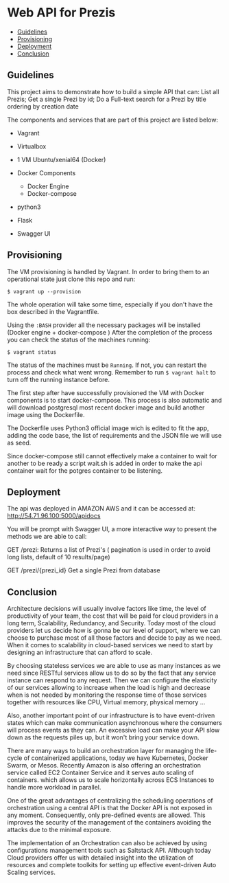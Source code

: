 # Web API for Prezis

* [Guidelines](#guidelines)
* [Provisioning](#provisioning)
* [Deployment](#deployment)
* [Conclusion](#conclusion)

## Guidelines

This project aims to demonstrate how to build a simple API that can: List all Prezis;
Get a single Prezi by id;
Do a Full-text search for a Prezi by title ordering by creation date

The components and services that are part of this project are listed below:

* Vagrant
* Virtualbox
 * 1 VM Ubuntu/xenial64 (Docker)

* Docker Components
  * Docker Engine
  * Docker-compose

* python3
* Flask
* Swagger UI

## Provisioning

The VM provisioning is handled by Vagrant. In order to bring them to an operational state just clone this repo and run:

`$ vagrant up --provision`

The whole operation will take some time, especially if you don't have the box described in the Vagrantfile.

Using the `:BASH` provider all the necessary packages will be installed (Docker engine + docker-compose )
After the completion of the process you can check the status of the machines running:

`$ vagrant status`

The status of the machines must be `Running`. If not, you can restart the process and check what went wrong. Remember to run `$ vagrant halt` to turn off the running instance before.

The first step after have successfully provisioned the VM with Docker components is to start docker-compose. This process is also automatic and will download postgresql most recent docker image and build another image using the Dockerfile.

The Dockerfile uses Python3 official image wich is edited to fit the app, adding the code base, the list of requirements and the JSON file we will use as seed.

Since docker-compose still cannot effectively make a container to wait for another to be ready a script wait.sh is added in order to make the api container wait for the potgres container to be listening.

## Deployment

The api was deployed in AMAZON AWS and it can be accessed at:
http://54.71.96.100:5000/apidocs

You will be prompt with Swagger UI, a more interactive way to present the methods we are able to call:

GET /prezi:
Returns a list of Prezi's ( pagination is used in order to avoid long lists, default of 10 results/page)

GET /prezi/{prezi_id}
Get a single Prezi from database

## Conclusion

Architecture decisions will usually involve factors like time, the level of productivity of your team, the cost that will be paid for cloud providers in a long term, Scalability, Redundancy, and Security.
Today most of the cloud providers let us decide how is gonna be our level of support, where we can choose to purchase most of all those factors and decide to pay as we need.
When it comes to scalability in cloud-based services we need to start by designing an infrastructure that can afford to scale.

By choosing stateless services we are able to use as many instances as we need since RESTful services allow us to do so by the fact that any service instance can respond to any request.
Then we can configure the elasticity of our services allowing to increase when the load is high and decrease when is not needed by monitoring the response time of those services together with resources like CPU, Virtual memory, physical memory ...

Also, another important point of our infrastructure is to have event-driven states which can make communication asynchronous where the consumers will process events as they can. An excessive load can make your API slow down as the requests piles up, but it won't bring your service down.

There are many ways to build an orchestration layer for managing the life-cycle of containerized applications, today we have Kubernetes, Docker Swarm, or Mesos. Recently Amazon is also offering an orchestration service called  EC2 Container Service and it serves auto scaling of containers. which allows us to scale horizontally across ECS Instances to handle more workload in parallel.

One of the great advantages of centralizing the scheduling operations of orchestration using a central API is that the Docker API is not exposed in any moment. Consequently, only pre-defined events are allowed. This improves the security of the management of the containers avoiding the attacks due to the minimal exposure.

The implementation of an Orchestration can also be achieved by using configurations management tools such as Saltstack API. Although today Cloud providers offer us with detailed insight into the utilization of resources and complete toolkits for setting up effective event-driven Auto Scaling services.
